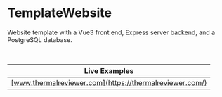 # TemplateWebsite
Website template with a Vue3 front end, Express server backend, and a PostgreSQL database.

&nbsp;

|**Live Examples**|
|-----------------|
|[www.thermalreviewer.com](https://thermalreviewer.com/)|

